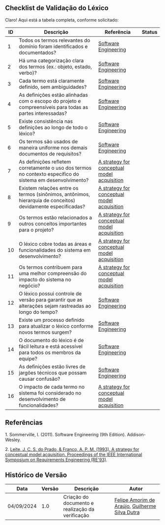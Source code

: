 ## Checklist de Validação do Léxico
Claro! Aqui está a tabela completa, conforme solicitado:

| ID | Descrição | Referência | Status |
|-----|----------|------------|--------|
| 1   | Todos os termos relevantes do domínio foram identificados e documentados?                              | [Software Engineering](#software-engineering) |        |
| 2   | Há uma categorização clara dos termos (ex.: objeto, estado, verbo)?                                     | [Software Engineering](#software-engineering) |        |
| 3   | Cada termo está claramente definido, sem ambiguidades?                                                 | [Software Engineering](#software-engineering) |        |
| 4   | As definições estão alinhadas com o escopo do projeto e compreensíveis para todas as partes interessadas?| [Software Engineering](#software-engineering) |        |
| 5   | Existe consistência nas definições ao longo de todo o léxico?                                           | [Software Engineering](#software-engineering) |        |
| 6   | Os termos são usados de maneira uniforme nos demais documentos de requisitos?                          | [Software Engineering](#software-engineering) |        |
| 7   | As definições refletem corretamente o uso dos termos no contexto específico do sistema em desenvolvimento?| [A strategy for conceptual model acquisition](#requirements-engineering) |        |
| 8   | Existem relações entre os termos (sinônimos, antônimos, hierarquia de conceitos) devidamente especificadas?| [A strategy for conceptual model acquisition](#requirements-engineering) |        |
| 9   | Os termos estão relacionados a outros conceitos importantes para o projeto?                            | [A strategy for conceptual model acquisition](#requirements-engineering) |        |
| 10  | O léxico cobre todas as áreas e funcionalidades do sistema em desenvolvimento?                         | [A strategy for conceptual model acquisition](#requirements-engineering) |        |
| 11  | Os termos contribuem para uma melhor compreensão do impacto do sistema no negócio?                      | [A strategy for conceptual model acquisition](#requirements-engineering) |        |
| 12  | O léxico possui controle de versão para garantir que as alterações sejam rastreadas ao longo do tempo?  | [Software Engineering](#software-engineering) |        |
| 13  | Existe um processo definido para atualizar o léxico conforme novos termos surgem?                      | [Software Engineering](#software-engineering) |        |
| 14  | O documento do léxico é de fácil leitura e está acessível para todos os membros da equipe?              | [Software Engineering](#software-engineering) |        |
| 15  | As definições estão livres de jargões técnicos que possam causar confusão?                              | [Software Engineering](#software-engineering) |        |
| 16  | O impacto de cada termo no sistema foi considerado no desenvolvimento de funcionalidades?               | [A strategy for conceptual model acquisition](#requirements-engineering) |        |

## Referências

<a id="software-engineering">1.</a> Sommerville, I. (2011). Software Engineering (9th Edition). Addison-Wesley.

<a id="requirements engineering">2.</a> [Leite, J. C. S. do Prado, & Franco, A. P. M. (1993). A strategy for conceptual model acquisition. Proceedings of the IEEE International Symposium on Requirements Engineering (RE'93)](https://ieeexplore.ieee.org/document/324853).

## Histórico de Versão

<center>

| Data | Versão | Descrição | Autor |
| ---- | ------ | --------- | ----- |
| 04/09/2024 | 1.0 | Criação do documento e realização da verificação | [Felipe Amorim de Araújo](https://github.com/lipeaaraujo), [Guilherme Silva Dutra](https://github.com/GuiDutra21) |

</center>
